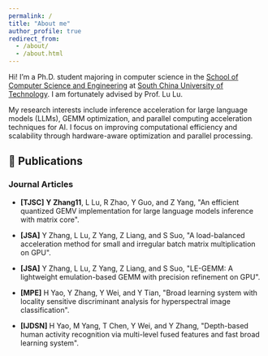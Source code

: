 ```yaml
---
permalink: /
title: "About me"
author_profile: true
redirect_from: 
  - /about/
  - /about.html
---
```


Hi! I’m a Ph.D. student majoring in computer science in the [School of Computer Science and Engineering](https://www2.scut.edu.cn/cs/) at [South China University of Technology](https://www.scut.edu.cn/new/). I am fortunately advised by Prof. Lu Lu. 

My research interests include inference acceleration for large language models (LLMs), GEMM optimization, and parallel computing acceleration techniques for AI. I focus on improving computational efficiency and scalability through hardware-aware optimization and parallel processing.



##  📖 Publications
### Journal Articles
-  **[TJSC]** **Y Zhang11**, L Lu, R Zhao, Y Guo, and Z Yang, "An efficient quantized GEMV implementation for large language models inference with matrix core".
  
-  **[JSA]** Y Zhang, L Lu, Z Yang, Z Liang, and S Suo, "A load-balanced acceleration method for small and irregular batch matrix multiplication on GPU".

-  **[JSA]** Y Zhang, L Lu, Z Yang, Z Liang, and S Suo, "LE-GEMM: A lightweight emulation-based GEMM with precision refinement on GPU".

-  **[MPE]** H Yao, Y Zhang, Y Wei, and Y Tian, "Broad learning system with locality sensitive discriminant analysis for hyperspectral image classification".

-  **[IJDSN]** H Yao, M Yang, T Chen, Y Wei, and Y Zhang, "Depth-based human activity recognition via multi-level fused features and fast broad learning system".



<!-- ## Conference Papers -->



